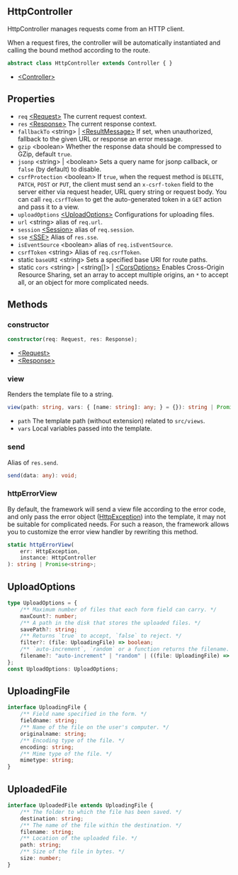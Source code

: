 <!-- title: HttpController; order: 8 -->

## HttpController

HttpController manages requests come from an HTTP client.

When a request fires, the controller will be automatically instantiated and
calling the bound method according to the route.

```ts
abstract class HttpController extends Controller { }
```

- [\<Controller\>](./Controller)

## Properties

- `req` [\<Request\>](./Request) The current request context.
- `res` [\<Response\>](./Response) The current response context.
- `fallbackTo` \<string\> | [\<ResultMessage\>](./Controller#ResultMessage)
    If set, when unauthorized, fallback to the given URL or response an error
    message.
- `gzip` \<boolean\> Whether the response data should be compressed to GZip,
    default `true`.
- `jsonp` \<string\> | \<boolean\> Sets a query name for jsonp callback, or
    `false` (by default) to disable.
- `csrfProtection` \<boolean\> If `true`, when the request method is `DELETE`,
    `PATCH`, `POST` or `PUT`, the client must send an `x-csrf-token` field to
    the server either via request header, URL query string or request body. You
    can call `req.csrfToken` to get the auto-generated token in a `GET` action
    and pass it to a view.
- `uploadOptions` [\<UploadOptions\>](#UploadOptions) Configurations for uploading files.
- `url` \<string\> alias of `req.url`.
- `session` [\<Session\>](./Session) alias of `req.session`.
- `sse` [\<SSE\>](https://github.com/hyurl/sfn-sse/blob/master/src/index.ts#L14)
    Alias of `res.sse`.
- `isEventSource` \<boolean\> alias of `req.isEventSource`.
- `csrfToken` \<string\> Alias of `req.csrfToken`.
- static `baseURI` \<string\> Sets a specified base URI for route paths.
- static `cors` \<string\> | \<string[]\> |
    [\<CorsOptions\>](https://github.com/hyurl/sfn-cors/blob/master/index.d.ts#L51)
    Enables Cross-Origin Resource Sharing, set an array to accept multiple
    origins, an `*` to accept all, or an object for more complicated needs.

## Methods

### constructor

```ts
constructor(req: Request, res: Response);
```

- [\<Request\>](./Request)
- [\<Response\>](./Response)

### view

Renders the template file to a string.

```ts
view(path: string, vars: { [name: string]: any; } = {}): string | Promise<string>;
```

- `path` The template path (without extension) related to `src/views`.
- `vars` Local variables passed into the template.

### send

Alias of `res.send`.

```ts
send(data: any): void;
```

### httpErrorView

By default, the framework will send a view file according to the error code, and
only pass the error object ([HttpException](./HttpException)) into the template,
it may not be suitable for complicated needs. For such a reason, the framework
allows you to customize the error view handler by rewriting this method.

```ts
static httpErrorView(
    err: HttpException,
    instance: HttpController
): string | Promise<string>;
```

## UploadOptions

```ts
type UploadOptions = {
    /** Maximum number of files that each form field can carry. */
    maxCount?: number;
    /** A path in the disk that stores the uploaded files. */
    savePath?: string;
    /** Returns `true` to accept, `false` to reject. */
    filter?: (file: UploadingFile) => boolean;
    /** `auto-increment`, `random` or a function returns the filename. */
    filename?: "auto-increment" | "random" | ((file: UploadingFile) => string);
};
const UploadOptions: UploadOptions;
```

## UploadingFile

```ts
interface UploadingFile {
    /** Field name specified in the form. */
    fieldname: string;
    /** Name of the file on the user's computer. */
    originalname: string;
    /** Encoding type of the file. */
    encoding: string;
    /** Mime type of the file. */
    mimetype: string;
}
```

## UploadedFile

```ts
interface UploadedFile extends UploadingFile {
    /** The folder to which the file has been saved. */
    destination: string;
    /** The name of the file within the destination. */
    filename: string;
    /** Location of the uploaded file. */
    path: string;
    /** Size of the file in bytes. */
    size: number;
}
```
